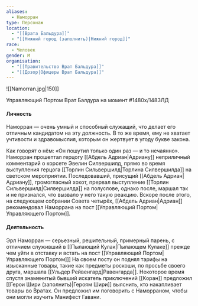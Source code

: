 ```yaml
---
aliases:
  - Наморран
type: Персонаж
location:
  - "[[Врата Бальдура]]"
  - "[[Нижний город (заполнить)|Нижний город]]"
race:
  - Человек
gender: М
organisation:
  - "[[Правительство Врат Бальдура]]"
  - "[[Дозор|Офицеры Врат Бальдура]]"
---
```



![[Namorran.jpg|150]]

Управляющий Портом Врат Балдура на момент #1480х/1483ЛД 

#### Личность
Наморран — очень умный и способный служащий, что делает его отличным кандидатом на эту должность. В то же время, ему не хватает учтивости и здравомыслия, которым он жертвует в угоду букве закона.

Как говорят о нём: «Он пошутил только один раз — и то нечаянно». Наморран прошептал герцогу [[Абдель Адриан|Адриану]] неприличный комментарий о корсете Эвелин Силвершилд, прямо во время выступления герцога [[Торлин Сильвершилд|Торлина Силвершилда]] на светском мероприятии. Последовавший, присущий [[Абдель Адриан|Адриану]], громогласный хохот, прервал выступление [[Торлин Сильвершилд|Силвершилда]] на полуслове, однако после, маршал так и не признался, что вызвало у него такую реакцию. Вскоре после этого, на следующем собрании Совета четырёх, [[Абдель Адриан|Адриан]] рекомендовал Наморрана на пост [[Управляющий Портом|Управляющего Портом]].

#### Деятельность 
Эрл Наморран — серьезный, решительный, примерный парень, с отличием служивший в [[Пылающий Кулак|Пылающем Кулаке]] прежде чем уйти в отставку и встать на пост [[Управляющий Портом|Управляющего Портом]]]
На своем посту он поднял тарифы на изысканные товары, такие как предметы роскоши, по просьбе своего друга, маршала [[Ульдер Рейвенгард|Равенгарда]]. Некоторое время спустя знаменитый бывший искатель приключений [[Коран]] предложил [[Герои Шири (заполнить)|Героям Шири]] выяснить, кто накапливает товары во Вратах. Он предложил им поговорить с Наморраном, чтобы они могли изучить Манифест Гавани.